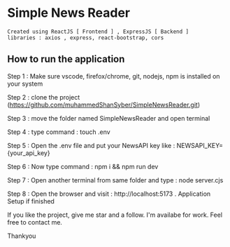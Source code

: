 # Simple News Reader

	Created using ReactJS [ Frontend ] , ExpressJS [ Backend ]
	libraries : axios , express, react-bootstrap, cors

## How to run the application

Step 1 : Make sure vscode, firefox/chrome, git, nodejs, npm is installed on your system
 
Step 2 : clone the project (https://github.com/muhammedShanSyber/SimpleNewsReader.git)

Step 3 : move the folder named SimpleNewsReader and open terminal 

Step 4 : type command : touch .env 

Step 5 : Open the .env file and put your NewsAPI key like : NEWSAPI_KEY={your_api_key}

Step 6 : Now type command : npm i && npm run dev 

Step 7 : Open another terminal from same folder and type : node server.cjs

Step 8 : Open the browser and visit : http://localhost:5173  . Application Setup if finished

If you like the project, give me star and a follow. 
I'm availabe for work. Feel free to contact me. 

Thankyou